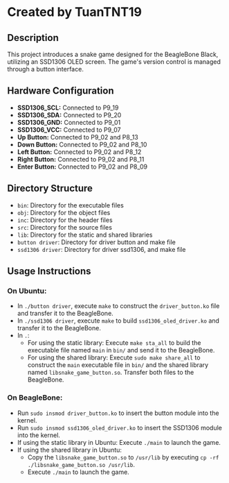 # Created by TuanTNT19

## Description
This project introduces a snake game designed for the BeagleBone Black, utilizing an SSD1306 OLED screen. The game's version control is managed through a button interface.

## Hardware Configuration
- **SSD1306_SCL:** Connected to P9_19
- **SSD1306_SDA:** Connected to P9_20
- **SSD1306_GND:** Connected to P9_01 
- **SSD1306_VCC:** Connected to P9_07
- **Up Button:** Connected to P9_02 and P8_13
- **Down Button:** Connected to P9_02 and P8_10
- **Left Button:** Connected to P9_02 and P8_12
- **Right Button:** Connected to P9_02 and P8_11
- **Enter Button:** Connected to P9_02 and P8_09

## Directory Structure
- `bin`: Directory for the executable files
- `obj`: Directory for the object files
- `inc`: Directory for the header files
- `src`: Directory for the source files
- `lib`: Directory for the static and shared libraries
- `button driver`: Directory for driver button and make file
- `ssd1306 driver`: Directory for driver ssd1306, and make file

## Usage Instructions
### On Ubuntu:
- In `./button driver`, execute `make` to construct the `driver_button.ko` file and transfer it to the BeagleBone.
- In `./ssd1306 driver`, execute `make` to build `ssd1306_oled_driver.ko` and transfer it to the BeagleBone.
- In `.`:
  - For using the static library: Execute `make sta_all` to build the executable file named `main` in `bin/` and send it to the BeagleBone.
  - For using the shared library: Execute `sudo make share_all` to construct the `main` executable file in `bin/` and the shared library named `libsnake_game_button.so`. Transfer both files to the BeagleBone.

### On BeagleBone:
- Run `sudo insmod driver_button.ko` to insert the button module into the kernel.
- Run `sudo insmod ssd1306_oled_driver.ko` to insert the SSD1306 module into the kernel.
- If using the static library in Ubuntu: Execute `./main` to launch the game.
- If using the shared library in Ubuntu:
  - Copy the `libsnake_game_button.so` to `/usr/lib` by executing `cp -rf ./libsnake_game_button.so /usr/lib`.
  - Execute `./main` to launch the game.
